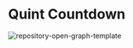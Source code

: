 # Quint Countdown
![repository-open-graph-template](https://user-images.githubusercontent.com/82209063/199143732-d197180e-226e-4aaf-a88d-96e1ff2685c5.jpg)
#
